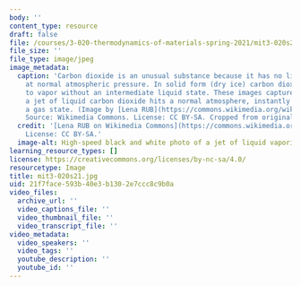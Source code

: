 ```yaml
---
body: ''
content_type: resource
draft: false
file: /courses/3-020-thermodynamics-of-materials-spring-2021/mit3-020s21.jpg
file_size: ''
file_type: image/jpeg
image_metadata:
  caption: 'Carbon dioxide is an unusual substance because it has no liquid phase
    at normal atmospheric pressure. In solid form (dry ice) carbon dioxide sublimates
    to vapor without an intermediate liquid state. These images capture the moment
    a jet of liquid carbon dioxide hits a normal atmosphere, instantly changing to
    a gas state. (Image by [Lena RUB](https://commons.wikimedia.org/wiki/File:Liquid_carbon_dioxide_jets_02.png).
    Source: Wikimedia Commons. License: CC BY-SA. Cropped from original.)'
  credit: '[Lena RUB on Wikimedia Commons](https://commons.wikimedia.org/wiki/File:Liquid_carbon_dioxide_jets_02.png).
    License: CC BY-SA.'
  image-alt: High-speed black and white photo of a jet of liquid vaporizing.
learning_resource_types: []
license: https://creativecommons.org/licenses/by-nc-sa/4.0/
resourcetype: Image
title: mit3-020s21.jpg
uid: 21f7face-593b-40e3-b130-2e7ccc8c9b0a
video_files:
  archive_url: ''
  video_captions_file: ''
  video_thumbnail_file: ''
  video_transcript_file: ''
video_metadata:
  video_speakers: ''
  video_tags: ''
  youtube_description: ''
  youtube_id: ''
---
```

